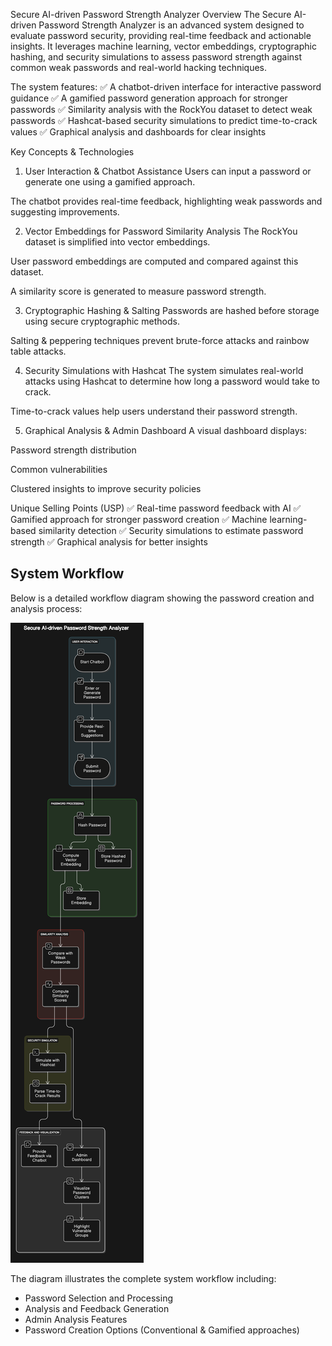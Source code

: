 Secure AI-driven Password Strength Analyzer
Overview
The Secure AI-driven Password Strength Analyzer is an advanced system designed to evaluate password security, providing real-time feedback and actionable insights. It leverages machine learning, vector embeddings, cryptographic hashing, and security simulations to assess password strength against common weak passwords and real-world hacking techniques.

The system features:
✅ A chatbot-driven interface for interactive password guidance
✅ A gamified password generation approach for stronger passwords
✅ Similarity analysis with the RockYou dataset to detect weak passwords
✅ Hashcat-based security simulations to predict time-to-crack values
✅ Graphical analysis and dashboards for clear insights

Key Concepts & Technologies
1. User Interaction & Chatbot Assistance
Users can input a password or generate one using a gamified approach.

The chatbot provides real-time feedback, highlighting weak passwords and suggesting improvements.

2. Vector Embeddings for Password Similarity Analysis
The RockYou dataset is simplified into vector embeddings.

User password embeddings are computed and compared against this dataset.

A similarity score is generated to measure password strength.

3. Cryptographic Hashing & Salting
Passwords are hashed before storage using secure cryptographic methods.

Salting & peppering techniques prevent brute-force attacks and rainbow table attacks.

4. Security Simulations with Hashcat
The system simulates real-world attacks using Hashcat to determine how long a password would take to crack.

Time-to-crack values help users understand their password strength.

5. Graphical Analysis & Admin Dashboard
A visual dashboard displays:

Password strength distribution

Common vulnerabilities

Clustered insights to improve security policies

Unique Selling Points (USP)
✅ Real-time password feedback with AI
✅ Gamified approach for stronger password creation
✅ Machine learning-based similarity detection
✅ Security simulations to estimate password strength
✅ Graphical analysis for better insights

## System Workflow
Below is a detailed workflow diagram showing the password creation and analysis process:

![Password Creation and Analysis Workflow](workflow-diagram.png)

The diagram illustrates the complete system workflow including:
- Password Selection and Processing
- Analysis and Feedback Generation
- Admin Analysis Features
- Password Creation Options (Conventional & Gamified approaches)
